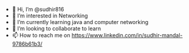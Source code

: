 - 👋 Hi, I’m @sudhir816
- 👀 I’m interested in Networking
- 🌱 I’m currently learning java and computer networking
- 💞️ I’m looking to collaborate to learn
- 📫 How to reach me on https://www.linkedin.com/in/sudhir-mandal-9786b61b3/

<!---
sudhir816/sudhir816 is a ✨ special ✨ repository because its `README.md` (this file) appears on your GitHub profile.
You can click the Preview link to take a look at your changes.
--->
